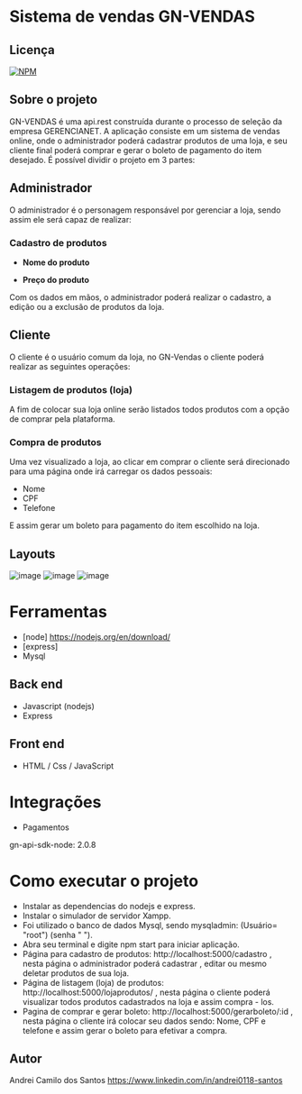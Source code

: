 # Sistema de vendas  GN-VENDAS

## Licença  
[![NPM](https://img.shields.io/npm/l/react)](https://github.com/andrei0118/gn-vendas/blob/master/LICENSE)

## Sobre o projeto
GN-VENDAS é uma api.rest construída durante o processo de seleção da empresa GERENCIANET. A aplicação consiste em um sistema de vendas online, onde  o administrador poderá  cadastrar  produtos de uma loja,  e seu cliente final poderá comprar e gerar o boleto de pagamento  do item desejado.
É possível dividir o projeto em 3 partes:

## Administrador
O administrador é o personagem responsável por gerenciar a loja, sendo assim ele será capaz de realizar:
### Cadastro de produtos
- **Nome do produto**

- **Preço do produto**

Com os dados em mãos, o administrador poderá realizar o cadastro, a edição ou a exclusão de produtos da loja.
## Cliente
O cliente é o usuário comum da loja, no GN-Vendas o cliente poderá realizar as seguintes operações:
### Listagem de produtos (loja)
A fim de colocar sua loja online serão listados todos produtos com a opção de comprar pela plataforma.
### Compra de produtos
Uma vez visualizado a loja, ao clicar em comprar o cliente será direcionado para uma página onde irá carregar os dados pessoais:
- Nome
-  CPF 
-  Telefone

E assim gerar um boleto para pagamento do item escolhido na loja.


##  Layouts  
![image](https://user-images.githubusercontent.com/75299828/138769853-93ec4746-5bdb-4d9c-914c-c09423c1aed4.png)
![image](https://user-images.githubusercontent.com/75299828/138769907-a2f76847-1ef7-4675-9529-0452a7fa23f7.png)
![image](https://user-images.githubusercontent.com/75299828/138776963-e7b345c3-6fe4-4095-a4aa-c0537e6aae06.png)


# Ferramentas

- [node] https://nodejs.org/en/download/
- [express]
- Mysql

## Back end
- Javascript (nodejs)
- Express

## Front end
-	HTML / Css / JavaScript

# Integrações
-	Pagamentos

gn-api-sdk-node: 2.0.8


# Como executar o projeto

- Instalar as dependencias do nodejs e express.
- Instalar o simulador de servidor Xampp.
- Foi utilizado o banco de dados Mysql, sendo mysqladmin: (Usuário= "root") (senha " ").
- Abra seu terminal e digite npm start para iniciar aplicação.
- Página para cadastro de produtos: http://localhost:5000/cadastro , nesta página o administrador poderá cadastrar , editar ou mesmo deletar produtos de sua loja.
- Página de listagem (loja) de produtos: http://localhost:5000/lojaprodutos/ , nesta página o cliente poderá visualizar todos produtos cadastrados na loja e assim compra - los.
- Pagina de comprar e gerar boleto: http://localhost:5000/gerarboleto/:id , nesta página o cliente irá colocar seu dados sendo: Nome, CPF e telefone e assim gerar o boleto para efetivar a compra.




## Autor
Andrei Camilo dos Santos
https://www.linkedin.com/in/andrei0118-santos

